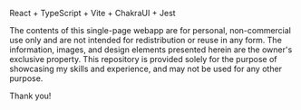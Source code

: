 React + TypeScript + Vite + ChakraUI + Jest

The contents of this single-page webapp are for personal, non-commercial use only and are not intended for redistribution or reuse in any form. The information, images, and design elements presented herein are the owner's exclusive property. This repository is provided solely for the purpose of showcasing my skills and experience, and may not be used for any other purpose.



Thank you!
